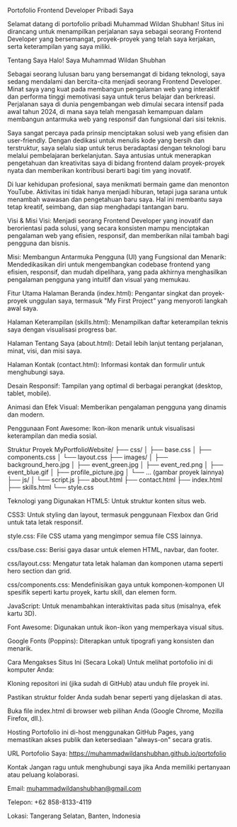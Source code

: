 Portofolio Frontend Developer Pribadi Saya

Selamat datang di portofolio pribadi Muhammad Wildan Shubhan! Situs ini dirancang untuk menampilkan perjalanan saya sebagai seorang Frontend Developer yang bersemangat, proyek-proyek yang telah saya kerjakan, serta keterampilan yang saya miliki.

Tentang Saya
Halo! Saya Muhammad Wildan Shubhan

Sebagai seorang lulusan baru yang bersemangat di bidang teknologi, saya sedang mendalami dan bercita-cita menjadi seorang Frontend Developer. Minat saya yang kuat pada membangun pengalaman web yang interaktif dan performa tinggi memotivasi saya untuk terus belajar dan berkreasi. Perjalanan saya di dunia pengembangan web dimulai secara intensif pada awal tahun 2024, di mana saya telah mengasah kemampuan dalam membangun antarmuka web yang responsif dan fungsional dari sisi teknis.

Saya sangat percaya pada prinsip menciptakan solusi web yang efisien dan user-friendly. Dengan dedikasi untuk menulis kode yang bersih dan terstruktur, saya selalu siap untuk terus beradaptasi dengan teknologi baru melalui pembelajaran berkelanjutan. Saya antusias untuk menerapkan pengetahuan dan kreativitas saya di bidang frontend dalam proyek-proyek nyata dan memberikan kontribusi berarti bagi tim yang inovatif.

Di luar kehidupan profesional, saya menikmati bermain game dan menonton YouTube. Aktivitas ini tidak hanya menjadi hiburan, tetapi juga sarana untuk menambah wawasan dan pengetahuan baru saya. Hal ini membantu saya tetap kreatif, seimbang, dan siap menghadapi tantangan baru.

Visi & Misi
Visi:
Menjadi seorang Frontend Developer yang inovatif dan berorientasi pada solusi, yang secara konsisten mampu menciptakan pengalaman web yang efisien, responsif, dan memberikan nilai tambah bagi pengguna dan bisnis.

Misi:
Membangun Antarmuka Pengguna (UI) yang Fungsional dan Menarik: Mendedikasikan diri untuk mengembangkan codebase frontend yang efisien, responsif, dan mudah dipelihara, yang pada akhirnya menghasilkan pengalaman pengguna yang intuitif dan visual yang memukau.

Fitur Utama
Halaman Beranda (index.html): Pengantar singkat dan proyek-proyek unggulan saya, termasuk "My First Project" yang menyoroti langkah awal saya.

Halaman Keterampilan (skills.html): Menampilkan daftar keterampilan teknis saya dengan visualisasi progress bar.

Halaman Tentang Saya (about.html): Detail lebih lanjut tentang perjalanan, minat, visi, dan misi saya.

Halaman Kontak (contact.html): Informasi kontak dan formulir untuk menghubungi saya.

Desain Responsif: Tampilan yang optimal di berbagai perangkat (desktop, tablet, mobile).

Animasi dan Efek Visual: Memberikan pengalaman pengguna yang dinamis dan modern.

Penggunaan Font Awesome: Ikon-ikon menarik untuk visualisasi keterampilan dan media sosial.

Struktur Proyek
MyPortfolioWebsite/
├── css/
│   ├── base.css
│   ├── components.css
│   └── layout.css
├── images/
│   ├── background_hero.jpg
│   ├── event_green.jpg 
│   ├── event_red.png 
│   ├── event_blue.gif 
│   ├── profile_picture.jpg 
│   └── ... (gambar proyek lainnya)
├── js/
│   └── script.js
├── about.html
├── contact.html
├── index.html
├── skills.html
└── style.css


Teknologi yang Digunakan
HTML5: Untuk struktur konten situs web.

CSS3: Untuk styling dan layout, termasuk penggunaan Flexbox dan Grid untuk tata letak responsif.

style.css: File CSS utama yang mengimpor semua file CSS lainnya.

css/base.css: Berisi gaya dasar untuk elemen HTML, navbar, dan footer.

css/layout.css: Mengatur tata letak halaman dan komponen utama seperti hero section dan grid.

css/components.css: Mendefinisikan gaya untuk komponen-komponen UI spesifik seperti kartu proyek, kartu skill, dan elemen form.

JavaScript: Untuk menambahkan interaktivitas pada situs (misalnya, efek kartu 3D).

Font Awesome: Digunakan untuk ikon-ikon yang memperkaya visual situs.

Google Fonts (Poppins): Diterapkan untuk tipografi yang konsisten dan menarik.

Cara Mengakses Situs Ini (Secara Lokal)
Untuk melihat portofolio ini di komputer Anda:

Kloning repositori ini (jika sudah di GitHub) atau unduh file proyek ini.

Pastikan struktur folder Anda sudah benar seperti yang dijelaskan di atas.

Buka file index.html di browser web pilihan Anda (Google Chrome, Mozilla Firefox, dll.).

Hosting
Portofolio ini di-host menggunakan GitHub Pages, yang memastikan akses publik dan ketersediaan "always-on" secara gratis.

URL Portofolio Saya:
https://muhammadwildanshubhan.github.io/portofolio


Kontak
Jangan ragu untuk menghubungi saya jika Anda memiliki pertanyaan atau peluang kolaborasi.

Email: muhammadwildanshubhan@gmail.com

Telepon: +62 858-8133-4119

Lokasi: Tangerang Selatan, Banten, Indonesia

